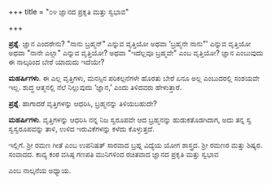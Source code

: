 +++
title = "೦೪ ಜ್ಞಾನದ ಪ್ರಕೃತಿ ಮತ್ತು ಸ್ವಭಾವ"

+++


**ಪ್ರಶ್ನೆ**.   ಜ್ಞಾನ ಎಂದರೇನು?   "ನಾನು ಬ್ರಹ್ಮನ್" ಎನ್ನುವ ವೃತ್ತಿಯೋ ಅಥವಾ ‘ಬ್ರಹ್ಮನೇ ನಾನು”' ಎನ್ನುವ ವೃತ್ತಿಯೋ ಅಥವಾ "ನಾನೇ ಎಲ್ಲಾ" ಎನ್ನುವ ವೃತ್ತಿಯೋ? ಅಥವಾ "ಇದೆಲ್ಲವೂ ಬ್ರಹ್ಮವೇ" ಎಂಬ ವೃತ್ತಿಯೋ?  ಜ್ಞಾನ ಎಂಬುವುದು ಈ ನಾಲ್ಕರಿಂದ ಬೇರೆ ಯಾದುದು ಇದೆಯೇ?

**ಮಹರ್ಷಿಗಳು**.  ಈ ಎಲ್ಲ ವೃತ್ತಿಗಳು, ಮನಸ್ಸಿನ ಪರಿಕಲ್ಪನೆಗಳೇ ಹೊರತು ಬೇರೆ ಏನೂ ಅಲ್ಲ ಎಂಬುದರಲ್ಲಿ ಸಂಶಯವೇ ಇಲ್ಲ.  ಶುದ್ಧ ಆತ್ಮನಲ್ಲಿ ನೆಲೆ ನಿಲ್ಲುವುದು ‘ಜ್ಞಾನ,’ ಎಂದು ತಿಳಿದವರು ಹೇಳುತ್ತಾರೆ.

**ಪ್ರಶ್ನೆ**.  ಹಾಗಾದರೆ ವೃತ್ತಿಗಳನ್ನು ಆಧರಿಸಿ, ಬ್ರಹ್ಮನನ್ನು ತಿಳಿಯಬಹುದೇ?

**ಮಹರ್ಷಿಗಳು**.   ವೃತ್ತಿಗಳನ್ನು ಆಧರಿಸಿ ನನ್ನ ನಿಜ ಸ್ವರೂಪವೇ ಆದ ಬ್ರಹ್ಮನನ್ನು ಹುಡುಕತೊಡಗಿದಾಗ, ಅದು ತನ್ನ ಸ್ವ ಸ್ವಸ್ವರೂಪವನ್ನು ತಾಳಿ, ಉಳಿದ ಇರುವಿಕೆಗಳನ್ನು ಕಳೆದು ಕೊಳ್ಳುತ್ತದೆ.

ಇಲ್ಲಿಗೆ. ಶ್ರೀ ರಮಣ ಗೀತೆ ಎಂಬ ಉಪನಿಷತ್ ಸಾರವಾದ  ಬ್ರಹ್ನ ವಿದ್ಯೆಯ ಯೋಗ ಶಾಸ್ತ್ರದ. ಶ್ರೀ ರಮಣರ ಮತ್ತು ಶಿಷ್ಯರ. ಸಂವಾದದ. ಕಾವ್ಯ ಕಂಠ ವಸಿಷ್ಠ ಗಣಪತಿ ಮುನಿಗಳಿಂದ ರಚಿತವಾದ ಜ್ಞಾನದ ಪ್ರಕೃತಿ ಮತ್ತು ಸ್ವಭಾವ

ಎಂಬ ನಾಲ್ಕನೆಯ ಅಧ್ಯಾಯ.


